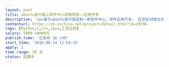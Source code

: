 ```yaml
---                
layout: post       
title: ubuntu发行版上软件中心定制项目——应用不多           
description: '<p>基于ubuntu发行版定制一款软件中心，软件应用不多， 应该在50款左右， 所以工作量并不巨大。 </p><p><br></p>'     
contenturl: https://zb.oschina.net/project/detail.html?id=20796      
tags: [Python,C,C++,Java,工具应用]            
salary: 5000-10000元          
publish_time: '已发布 16 小时'         
start_time: '2018-06-14 11:54:15'           
apply: 2                   
time_range: 20 天              
status: 招募中                  
---                 
```

